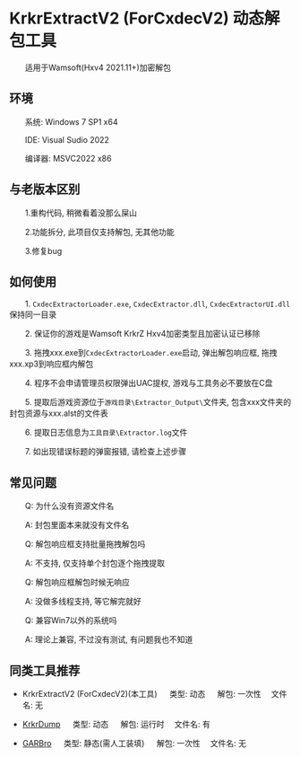 # KrkrExtractV2 (ForCxdecV2) 动态解包工具
&emsp;&emsp;适用于Wamsoft(Hxv4 2021.11+)加密解包

## 环境
&emsp;&emsp;系统: Windows 7 SP1 x64

&emsp;&emsp;IDE: Visual Sudio 2022

&emsp;&emsp;编译器: MSVC2022 x86

## 与老版本区别
&emsp;&emsp;1.重构代码, 稍微看着没那么屎山

&emsp;&emsp;2.功能拆分, 此项目仅支持解包, 无其他功能

&emsp;&emsp;3.修复bug

## 如何使用
&emsp;&emsp;1. `CxdecExtractorLoader.exe`, `CxdecExtractor.dll`, `CxdecExtractorUI.dll`保持同一目录

&emsp;&emsp;2. 保证你的游戏是Wamsoft KrkrZ Hxv4加密类型且加密认证已移除

&emsp;&emsp;3. 拖拽xxx.exe到`CxdecExtractorLoader.exe`启动, 弹出解包响应框, 拖拽xxx.xp3到响应框内解包

&emsp;&emsp;4. 程序不会申请管理员权限弹出UAC提权, 游戏与工具务必不要放在C盘

&emsp;&emsp;5. 提取后游戏资源位于`游戏目录\Extractor_Output\`文件夹, 包含xxx文件夹的封包资源与xxx.alst的文件表

&emsp;&emsp;6. 提取日志信息为`工具目录\Extractor.log`文件

&emsp;&emsp;7. 如出现错误标题的弹窗报错, 请检查上述步骤

## 常见问题
&emsp;&emsp;Q: 为什么没有资源文件名

&emsp;&emsp;A: 封包里面本来就没有文件名

&emsp;&emsp;Q: 解包响应框支持批量拖拽解包吗

&emsp;&emsp;A: 不支持, 仅支持单个封包逐个拖拽提取

&emsp;&emsp;Q: 解包响应框解包时候无响应

&emsp;&emsp;A: 没做多线程支持, 等它解完就好

&emsp;&emsp;Q: 兼容Win7以外的系统吗

&emsp;&emsp;A: 理论上兼容, 不过没有测试, 有问题我也不知道

## 同类工具推荐

 * KrkrExtractV2 (ForCxdecV2)(本工具) &emsp; 类型: 动态  &emsp; 解包: 一次性 &emsp;文件名: 无

 * [KrkrDump](https://github.com/crskycode/KrkrDump) &emsp; 类型: 动态 &emsp; 解包: 运行时 &emsp;文件名: 有

 * [GARBro](https://github.com/crskycode/GARbro) &emsp; 类型: 静态(需人工装填) &emsp; 解包: 一次性 &emsp;文件名: 无